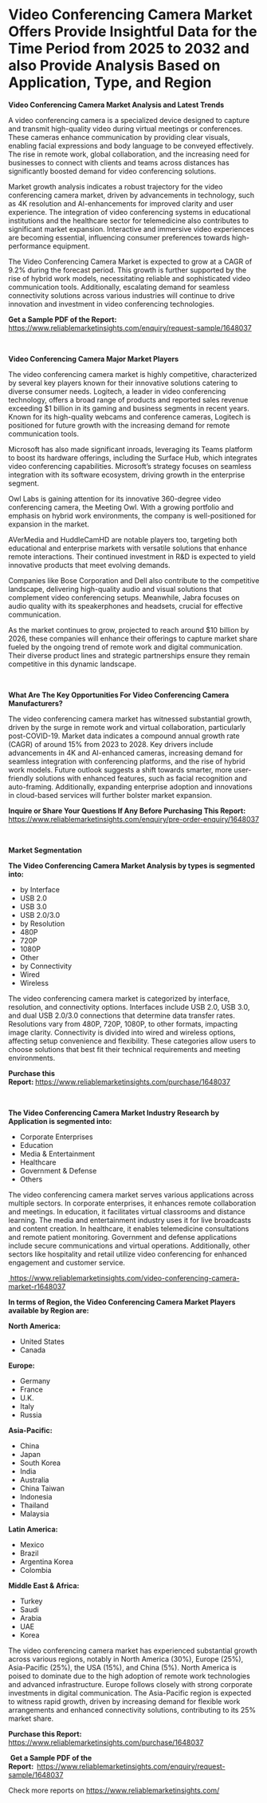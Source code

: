 <p><h1>Video Conferencing Camera Market Offers Provide Insightful Data for the Time Period from 2025 to 2032 and also Provide Analysis Based on Application, Type, and Region</h1></p><p><strong>Video Conferencing Camera Market Analysis and Latest Trends</strong></p>
<p><p>A video conferencing camera is a specialized device designed to capture and transmit high-quality video during virtual meetings or conferences. These cameras enhance communication by providing clear visuals, enabling facial expressions and body language to be conveyed effectively. The rise in remote work, global collaboration, and the increasing need for businesses to connect with clients and teams across distances has significantly boosted demand for video conferencing solutions.</p><p>Market growth analysis indicates a robust trajectory for the video conferencing camera market, driven by advancements in technology, such as 4K resolution and AI-enhancements for improved clarity and user experience. The integration of video conferencing systems in educational institutions and the healthcare sector for telemedicine also contributes to significant market expansion. Interactive and immersive video experiences are becoming essential, influencing consumer preferences towards high-performance equipment.</p><p>The Video Conferencing Camera Market is expected to grow at a CAGR of 9.2% during the forecast period. This growth is further supported by the rise of hybrid work models, necessitating reliable and sophisticated video communication tools. Additionally, escalating demand for seamless connectivity solutions across various industries will continue to drive innovation and investment in video conferencing technologies.</p></p>
<p><strong>Get a Sample PDF of the Report:&nbsp;</strong> <a href="https://www.reliablemarketinsights.com/enquiry/request-sample/1648037?utm_campaign=2136&utm_medium=2&utm_source=Github&utm_content=ia&utm_term=08022025&utm_id=video-conferencing-camera">https://www.reliablemarketinsights.com/enquiry/request-sample/1648037</a></p>
<p>&nbsp;</p>
<p><strong>Video Conferencing Camera Major Market Players</strong></p>
<p><p>The video conferencing camera market is highly competitive, characterized by several key players known for their innovative solutions catering to diverse consumer needs. Logitech, a leader in video conferencing technology, offers a broad range of products and reported sales revenue exceeding $1 billion in its gaming and business segments in recent years. Known for its high-quality webcams and conference cameras, Logitech is positioned for future growth with the increasing demand for remote communication tools.</p><p>Microsoft has also made significant inroads, leveraging its Teams platform to boost its hardware offerings, including the Surface Hub, which integrates video conferencing capabilities. Microsoft’s strategy focuses on seamless integration with its software ecosystem, driving growth in the enterprise segment.</p><p>Owl Labs is gaining attention for its innovative 360-degree video conferencing camera, the Meeting Owl. With a growing portfolio and emphasis on hybrid work environments, the company is well-positioned for expansion in the market.</p><p>AVerMedia and HuddleCamHD are notable players too, targeting both educational and enterprise markets with versatile solutions that enhance remote interactions. Their continued investment in R&D is expected to yield innovative products that meet evolving demands.</p><p>Companies like Bose Corporation and Dell also contribute to the competitive landscape, delivering high-quality audio and visual solutions that complement video conferencing setups. Meanwhile, Jabra focuses on audio quality with its speakerphones and headsets, crucial for effective communication.</p><p>As the market continues to grow, projected to reach around $10 billion by 2026, these companies will enhance their offerings to capture market share fueled by the ongoing trend of remote work and digital communication. Their diverse product lines and strategic partnerships ensure they remain competitive in this dynamic landscape.</p></p>
<p>&nbsp;</p>
<p><strong>What Are The Key Opportunities For Video Conferencing Camera Manufacturers?</strong></p>
<p><p>The video conferencing camera market has witnessed substantial growth, driven by the surge in remote work and virtual collaboration, particularly post-COVID-19. Market data indicates a compound annual growth rate (CAGR) of around 15% from 2023 to 2028. Key drivers include advancements in 4K and AI-enhanced cameras, increasing demand for seamless integration with conferencing platforms, and the rise of hybrid work models. Future outlook suggests a shift towards smarter, more user-friendly solutions with enhanced features, such as facial recognition and auto-framing. Additionally, expanding enterprise adoption and innovations in cloud-based services will further bolster market expansion.</p></p>
<p><strong>Inquire or Share Your Questions If Any Before Purchasing This Report:</strong> <a href="https://www.reliablemarketinsights.com/enquiry/pre-order-enquiry/1648037?utm_campaign=2136&utm_medium=2&utm_source=Github&utm_content=ia&utm_term=08022025&utm_id=video-conferencing-camera">https://www.reliablemarketinsights.com/enquiry/pre-order-enquiry/1648037</a></p>
<p>&nbsp;</p>
<p><strong>Market Segmentation</strong></p>
<p><strong>The Video Conferencing Camera Market Analysis by types is segmented into:</strong></p>
<p><ul><li>by Interface</li><li>USB 2.0</li><li>USB 3.0</li><li>USB 2.0/3.0</li><li>by Resolution</li><li>480P</li><li>720P</li><li>1080P</li><li>Other</li><li>by Connectivity</li><li>Wired</li><li>Wireless</li></ul></p>
<p><p>The video conferencing camera market is categorized by interface, resolution, and connectivity options. Interfaces include USB 2.0, USB 3.0, and dual USB 2.0/3.0 connections that determine data transfer rates. Resolutions vary from 480P, 720P, 1080P, to other formats, impacting image clarity. Connectivity is divided into wired and wireless options, affecting setup convenience and flexibility. These categories allow users to choose solutions that best fit their technical requirements and meeting environments.</p></p>
<p><strong>Purchase this Report:&nbsp;</strong><a href="https://www.reliablemarketinsights.com/purchase/1648037?utm_campaign=2136&utm_medium=2&utm_source=Github&utm_content=ia&utm_term=08022025&utm_id=video-conferencing-camera">https://www.reliablemarketinsights.com/purchase/1648037</a></p>
<p>&nbsp;</p>
<p><strong>The Video Conferencing Camera Market Industry Research by Application is segmented into:</strong></p>
<p><ul><li>Corporate Enterprises</li><li>Education</li><li>Media & Entertainment</li><li>Healthcare</li><li>Government & Defense</li><li>Others</li></ul></p>
<p><p>The video conferencing camera market serves various applications across multiple sectors. In corporate enterprises, it enhances remote collaboration and meetings. In education, it facilitates virtual classrooms and distance learning. The media and entertainment industry uses it for live broadcasts and content creation. In healthcare, it enables telemedicine consultations and remote patient monitoring. Government and defense applications include secure communications and virtual operations. Additionally, other sectors like hospitality and retail utilize video conferencing for enhanced engagement and customer service.</p></p>
<p><a href="https://www.reliablemarketinsights.com/video-conferencing-camera-market-r1648037?utm_campaign=2136&utm_medium=2&utm_source=Github&utm_content=ia&utm_term=08022025&utm_id=video-conferencing-camera">&nbsp;https://www.reliablemarketinsights.com/video-conferencing-camera-market-r1648037</a></p>
<p><strong>In terms of Region, the Video Conferencing Camera Market Players available by Region are:</strong></p>
<p>
    <p> <strong> North America: </strong>
        <ul>
            <li>United States</li>
            <li>Canada</li>
        </ul>
        </p> 
    <p> <strong> Europe: </strong>
        <ul>
            <li>Germany</li>
            <li>France</li>
            <li>U.K.</li>
            <li>Italy</li>
            <li>Russia</li>
        </ul>
        </p> 
    <p> <strong> Asia-Pacific: </strong>
        <ul>
            <li>China</li>
            <li>Japan</li>
            <li>South Korea</li>
            <li>India</li>
            <li>Australia</li>
            <li>China Taiwan</li>
            <li>Indonesia</li>
            <li>Thailand</li>
            <li>Malaysia</li>
        </ul>
        </p> 
    <p> <strong> Latin America: </strong>
        <ul>
            <li>Mexico</li>
            <li>Brazil</li>
            <li>Argentina Korea</li>
            <li>Colombia</li>
        </ul>
        </p> 
    <p> <strong> Middle East & Africa: </strong>
        <ul>
            <li>Turkey</li>
            <li>Saudi</li>
            <li>Arabia</li>
            <li>UAE</li>
            <li>Korea</li>
        </ul>
    </p>
    </p>
<p><p>The video conferencing camera market has experienced substantial growth across various regions, notably in North America (30%), Europe (25%), Asia-Pacific (25%), the USA (15%), and China (5%). North America is poised to dominate due to the high adoption of remote work technologies and advanced infrastructure. Europe follows closely with strong corporate investments in digital communication. The Asia-Pacific region is expected to witness rapid growth, driven by increasing demand for flexible work arrangements and enhanced connectivity solutions, contributing to its 25% market share.</p></p>
<p><strong>Purchase this Report: </strong><a href="https://www.reliablemarketinsights.com/purchase/1648037?utm_campaign=2136&utm_medium=2&utm_source=Github&utm_content=ia&utm_term=08022025&utm_id=video-conferencing-camera">https://www.reliablemarketinsights.com/purchase/1648037</a></p>
<p>&nbsp;<strong>Get a Sample PDF of the Report:&nbsp;&nbsp;</strong><a href="https://www.reliablemarketinsights.com/enquiry/request-sample/1648037?utm_campaign=2136&utm_medium=2&utm_source=Github&utm_content=ia&utm_term=08022025&utm_id=video-conferencing-camera">https://www.reliablemarketinsights.com/enquiry/request-sample/1648037</a></p>
<p><strong></strong></p>
<p>Check more reports on <a href="https://www.reliablemarketinsights.com/?utm_campaign=2136&utm_medium=2&utm_source=Github&utm_content=ia&utm_term=08022025&utm_id=video-conferencing-camera">https://www.reliablemarketinsights.com/</a></p>